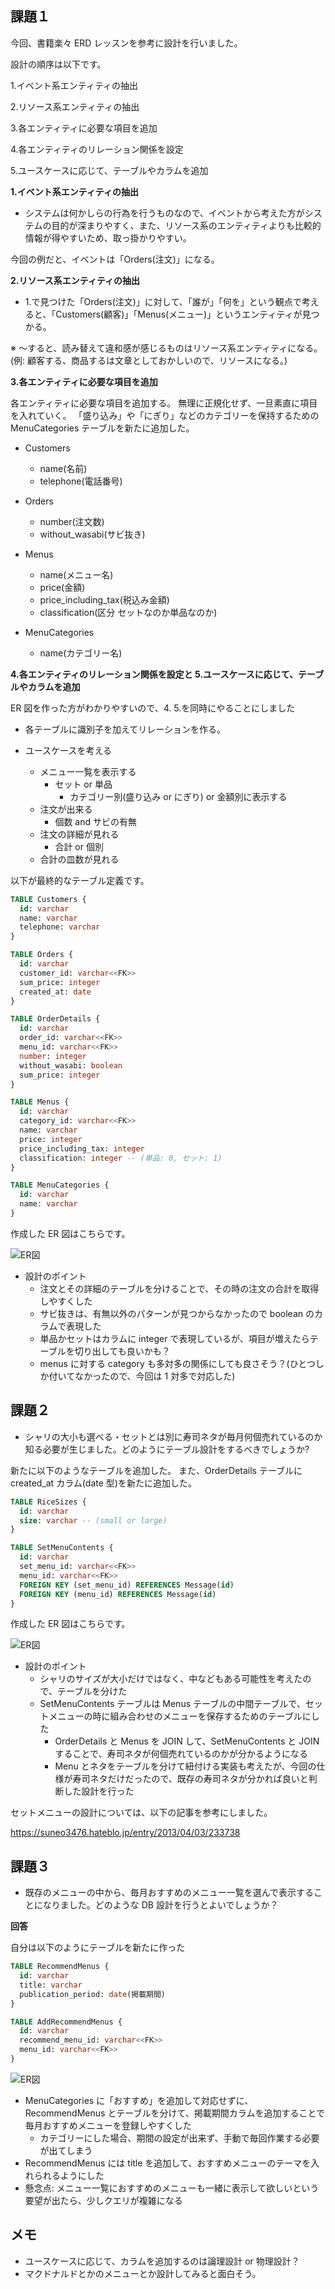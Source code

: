 ## 課題１

今回、書籍楽々 ERD レッスンを参考に設計を行いました。

設計の順序は以下です。

1.イベント系エンティティの抽出

2.リソース系エンティティの抽出

3.各エンティティに必要な項目を追加

4.各エンティティのリレーション関係を設定

5.ユースケースに応じて、テーブルやカラムを追加

**1.イベント系エンティティの抽出**

- システムは何かしらの行為を行うものなので、イベントから考えた方がシステムの目的が深まりやすく、また、リソース系のエンティティよりも比較的情報が得やすいため、取っ掛かりやすい。

今回の例だと、イベントは「Orders(注文)」になる。

**2.リソース系エンティティの抽出**

- 1.で見つけた「Orders(注文)」に対して、「誰が」「何を」という観点で考えると、「Customers(顧客)」「Menus(メニュー)」というエンティティが見つかる。

※ 〜すると、読み替えて違和感が感じるものはリソース系エンティティになる。(例: 顧客する、商品するは文章としておかしいので、リソースになる。)

**3.各エンティティに必要な項目を追加**

各エンティティに必要な項目を追加する。
無理に正規化せず、一旦素直に項目を入れていく。
「盛り込み」や「にぎり」などのカテゴリーを保持するための MenuCategories テーブルを新たに追加した。

- Customers

  - name(名前)
  - telephone(電話番号)

- Orders

  - number(注文数)
  - without_wasabi(サビ抜き)

- Menus

  - name(メニュー名)
  - price(金額)
  - price_including_tax(税込み金額)
  - classification(区分 セットなのか単品なのか)

- MenuCategories

  - name(カテゴリー名)

**4.各エンティティのリレーション関係を設定と 5.ユースケースに応じて、テーブルやカラムを追加**

ER 図を作った方がわかりやすいので、4. 5.を同時にやることにしました

- 各テーブルに識別子を加えてリレーションを作る。

- ユースケースを考える
  - メニュー一覧を表示する
    - セット or 単品
      - カテゴリー別(盛り込み or にぎり) or 金額別に表示する
  - 注文が出来る
    - 個数 and サビの有無
  - 注文の詳細が見れる
    - 合計 or 個別
  - 合計の皿数が見れる

以下が最終的なテーブル定義です。

```sql
TABLE Customers {
  id: varchar
  name: varchar
  telephone: varchar
}

TABLE Orders {
  id: varchar
  customer_id: varchar<<FK>>
  sum_price: integer
  created_at: date
}

TABLE OrderDetails {
  id: varchar
  order_id: varchar<<FK>>
  menu_id: varchar<<FK>>
  number: integer
  without_wasabi: boolean
  sum_price: integer
}

TABLE Menus {
  id: varchar
  category_id: varchar<<FK>>
  name: varchar
  price: integer
  price_including_tax: integer
  classification: integer -- (単品: 0, セット: 1)
}

TABLE MenuCategories {
  id: varchar
  name: varchar
}

```

作成した ER 図はこちらです。

![ER図](./er-diagram1.png)

- 設計のポイント
  - 注文とその詳細のテーブルを分けることで、その時の注文の合計を取得しやすくした
  - サビ抜きは、有無以外のパターンが見つからなかったので boolean のカラムで表現した
  - 単品かセットはカラムに integer で表現しているが、項目が増えたらテーブルを切り出しても良いかも？
  - menus に対する category も多対多の関係にしても良さそう？(ひとつしか付いてなかったので、今回は 1 対多で対応した)

## 課題２

- シャリの大小も選べる・セットとは別に寿司ネタが毎月何個売れているのか知る必要が生じました。どのようにテーブル設計をするべきでしょうか?

新たに以下のようなテーブルを追加した。
また、OrderDetails テーブルに created_at カラム(date 型)を新たに追加した。

```sql
TABLE RiceSizes {
  id: varchar
  size: varchar -- (small or large)
}

TABLE SetMenuContents {
  id: varchar
  set_menu_id: varchar<<FK>>
  menu_id: varchar<<FK>>
  FOREIGN KEY (set_menu_id) REFERENCES Message(id)
  FOREIGN KEY (menu_id) REFERENCES Message(id)
}

```

作成した ER 図はこちらです。

![ER図](./er-diagram2.png)

- 設計のポイント
  - シャリのサイズが大小だけではなく、中などもある可能性を考えたので、テーブルを分けた
  - SetMenuContents テーブルは Menus テーブルの中間テーブルで、セットメニューの時に組み合わせのメニューを保存するためのテーブルにした
    - OrderDetails と Menus を JOIN して、SetMenuContents と JOIN することで、寿司ネタが何個売れているのかが分かるようになる
    - Menu とネタをテーブルを分けて紐付ける実装も考えたが、今回の仕様が寿司ネタだけだったので、既存の寿司ネタが分かれば良いと判断した設計を行った

セットメニューの設計については、以下の記事を参考にしました。

https://suneo3476.hateblo.jp/entry/2013/04/03/233738

## 課題３

- 既存のメニューの中から、毎月おすすめのメニュー一覧を選んで表示することになりました。どのような DB 設計を行うとよいでしょうか？

**回答**

自分は以下のようにテーブルを新たに作った

```sql
TABLE RecommendMenus {
  id: varchar
  title: varchar
  publication_period: date(掲載期間)
}

TABLE AddRecommendMenus {
  id: varchar
  recommend_menu_id: varchar<<FK>>
  menu_id: varchar<<FK>>
}
```

![ER図](./er-diagram3.png)

- MenuCategories に「おすすめ」を追加して対応せずに、RecommendMenus とテーブルを分けて、掲載期間カラムを追加することで毎月おすすめメニューを登録しやすくした
  - カテゴリーにした場合、期間の設定が出来ず、手動で毎回作業する必要が出てしまう
- RecommendMenus には title を追加して、おすすめメニューのテーマを入れられるようにした
- 懸念点: メニュー一覧におすすめのメニューも一緒に表示して欲しいという要望が出たら、少しクエリが複雑になる

## メモ

- ユースケースに応じて、カラムを追加するのは論理設計 or 物理設計？
- マクドナルドとかのメニューとか設計してみると面白そう。
